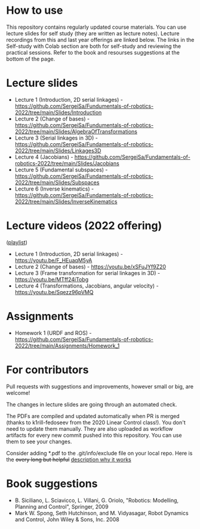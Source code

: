 # How to use

This repository contains regularly updated course materials. You can use lecture slides for self study (they are written as lecture notes). Lecture recordings from this and last year offerings are linked below. The links in the Self-study with Colab section are both for self-study and reviewing the practical sessions. Refer to the book and resourses suggestions at the bottom of the page.

# Lecture slides

* Lecture 1 (Introduction, 2D serial linkages) - https://github.com/SergeiSa/Fundumentals-of-robotics-2022/tree/main/Slides/Introduction
* Lecture 2 (Change of bases) - https://github.com/SergeiSa/Fundumentals-of-robotics-2022/tree/main/Slides/AlgebraOfTransformations
* Lecture 3 (Serial linkages in 3D) - https://github.com/SergeiSa/Fundamentals-of-robotics-2022/tree/main/Slides/Linkages3D
* Lecture 4 (Jacobians) - https://github.com/SergeiSa/Fundamentals-of-robotics-2022/tree/main/Slides/Jacobians
* Lecture 5 (Fundamental subspaces) - https://github.com/SergeiSa/Fundamentals-of-robotics-2022/tree/main/Slides/Subspaces
* Lecture 6 (Inverse kinematics) - https://github.com/SergeiSa/Fundamentals-of-robotics-2022/tree/main/Slides/InverseKinematics

# Lecture videos (2022 offering)

([playlist](https://www.youtube.com/watch?v=F_HEuaqM5yA&list=PLlxR_sEKjSpS51VjnYjxYnLwdCxjzIKS6&ab_channel=SergeiS))

* Lecture 1 (Introduction, 2D serial linkages) - https://youtu.be/F_HEuaqM5yA
* Lecture 2 (Change of bases) - https://youtu.be/xSFuJYf9Z20
* Lecture 3 (Frame transformation for serial linkages in 3D) - https://youtu.be/MTff24iTobg
* Lecture 4 (Transformations, Jacobians, angular velocity) - https://youtu.be/Sqezz96pVMQ

# Assignments

* Homework 1 (URDF and ROS) - https://github.com/SergeiSa/Fundamentals-of-robotics-2022/tree/main/Assignments/Homework_1

# For contributors

Pull requests with suggestions and improvements, however small or big, are welcome!

The changes in lecture slides are going through an automated check.

The PDFs are compiled and updated automatically when PR is merged (thanks to k1rill-fedoseev from the 2020 Linear Control class!). You don't need to update them manually. They are also uploaded as workflow artifacts for every new commit pushed into this repository. You can use them to see your changes.
 
Consider adding \*.pdf to the .git/info/exclude file on your local repo. Here is the ~~overy long but helpful~~ [description why it works](https://medium.com/@dave_lunny/exclude-files-from-git-without-committing-changes-to-gitignore-986fa712e78d)

# Book suggestions

* B. Siciliano, L. Sciavicco, L. Villani, G. Oriolo, "Robotics: Modelling, Planning and Control", Springer, 2009
* Mark W. Spong, Seth Hutchinson, and M. Vidyasagar, Robot Dynamics and Control, John Wiley & Sons, Inc. 2008
